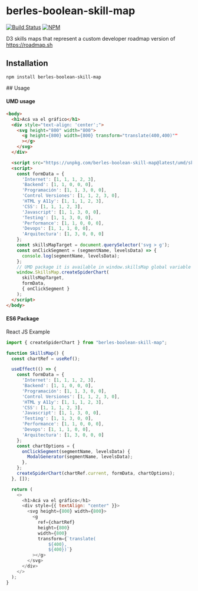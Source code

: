 # berles-boolean-skill-map
[circle-ci-image]: https://circleci.com/gh/booleanchile/berles-boolean-skill-map.svg?style=svg

[circle-ci-url]: https://circleci.com/gh/booleanchile/berles-boolean-skill-map

[npm-nodeico-image]: https://nodei.co/npm/berles-boolean-skill-map.png?downloads=true&downloadRank=true&stars=true
[npm-nodeico-url]: https://nodei.co/npm/berles-boolean-skill-map/


[![Build Status][circle-ci-image]][circle-ci-url] 
[![NPM][npm-nodeico-image]][npm-nodeico-url] 

D3 skills maps that represent a custom developer roadmap version of https://roadmap.sh

## Installation

```
npm install berles-boolean-skill-map
```
## Usage

#### UMD usage

```html
<body>
  <h1>Acá va el gráfico</h1>
  <div style="text-align: 'center';">
    <svg height="800" width="800">
      <g height={800} width={800} transform="translate(400,400)""
      ></g>
    </svg>
  </div>

  <script src="https://unpkg.com/berles-boolean-skill-map@latest/umd/skillsMap.js"></script>
  <script>
    const formData = {
      'Internet': [1, 1, 1, 2, 3],
      'Backend': [1, 1, 0, 0, 0],
      'Programación': [1, 1, 3, 0, 0],
      'Control Versiones': [1, 1, 2, 3, 0],
      'HTML y A11y': [1, 1, 1, 2, 3],
      'CSS': [1, 1, 1, 2, 3],
      'Javascript': [1, 1, 3, 0, 0],
      'Testing': [1, 1, 3, 0, 0],
      'Performance': [1, 1, 0, 0, 0],
      'Devops': [1, 1, 1, 0, 0],
      'Arquitectura': [1, 3, 0, 0, 0]
    };
    const skillsMapTarget = document.querySelector('svg > g');
    const onClickSegment = (segmentName, levelsData) => {
      console.log(segmentName, levelsData);
    };
    // UMD package it is available in window.skillsMap global variable
    window.SkillsMap.createSpiderChart(
      skillsMapTarget,
      formData,
      { onClickSegment }
    );
  </script>
</body>
```

#### ES6 Package

React JS Example
```javascript
import { createSpiderChart } from "berles-boolean-skill-map";

function SkillsMap() {
  const chartRef = useRef();

  useEffect(() => {
    const formData = {
      'Internet': [1, 1, 1, 2, 3],
      'Backend': [1, 1, 0, 0, 0],
      'Programación': [1, 1, 3, 0, 0],
      'Control Versiones': [1, 1, 2, 3, 0],
      'HTML y A11y': [1, 1, 1, 2, 3],
      'CSS': [1, 1, 1, 2, 3],
      'Javascript': [1, 1, 3, 0, 0],
      'Testing': [1, 1, 3, 0, 0],
      'Performance': [1, 1, 0, 0, 0],
      'Devops': [1, 1, 1, 0, 0],
      'Arquitectura': [1, 3, 0, 0, 0]
    };
    const chartOptions = {
      onClickSegment(segmentName, levelsData) {
        ModalGenerator(segmentName, levelsData);
      },
    };
    createSpiderChart(chartRef.current, formData, chartOptions);
  }, []);

  return (
    <>
      <h1>Acá va el gráfico</h1>
      <div style={{ textAlign: "center" }}>
        <svg height={800} width={800}>
          <g
            ref={chartRef}
            height={800}
            width={800}
            transform={`translate(
                ${400},
                ${400})`}
          ></g>
        </svg>
      </div>
    </>
  );
}

```
